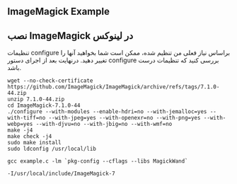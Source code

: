 ## ImageMagick Example



## نصب ImageMagick در لینوکس

تنظیمات configure براساس نیاز فعلی من تنظیم شده، ممکن است شما بخواهید آنها را تغییر دهید. درنهایت بعد از اجرای دستور configure بررسی کنید که تنظیمات درست باشد.

```
wget --no-check-certificate https://github.com/ImageMagick/ImageMagick/archive/refs/tags/7.1.0-44.zip
unzip 7.1.0-44.zip
cd ImageMagick-7.1.0-44
./configure --with-modules --enable-hdri=no --with-jemalloc=yes --with-tiff=no --with-jpeg=yes --with-openexr=no --with-png=yes --with-webp=yes --with-djvu=no --with-jbig=no --with-wmf=no
make -j4
make check -j4
sudo make install
sudo ldconfig /usr/local/lib
```

```
gcc example.c -lm `pkg-config --cflags --libs MagickWand`
```

```
-I/usr/local/include/ImageMagick-7
```

